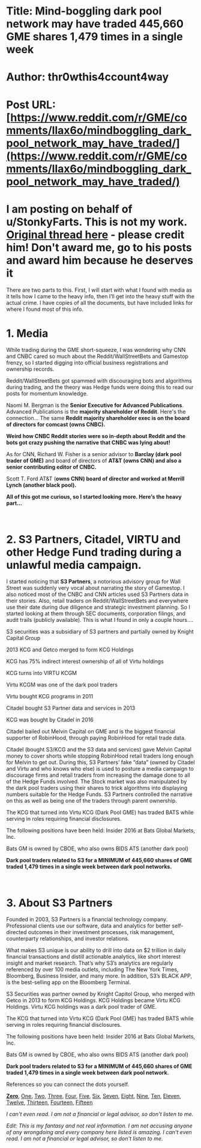 # Title: Mind-boggling dark pool network may have traded 445,660 GME shares 1,479 times in a single week
# Author: thr0wthis4ccount4way
# Post URL: [https://www.reddit.com/r/GME/comments/llax6o/mindboggling_dark_pool_network_may_have_traded/](https://www.reddit.com/r/GME/comments/llax6o/mindboggling_dark_pool_network_may_have_traded/)


# I am posting on behalf of u/StonkyFarts. This is not my work. [Original thread here](https://www.reddit.com/user/StonkyFarts/comments/lla71p/s3_partners_gme_manipulation/?utm_source=share&utm_medium=web2x&context=3) - please credit him! Don't award me, go to his posts and award him because he deserves it

There are two parts to this. First, I will start with what I found with media as it tells how I came to the heavy info, then I’ll get into the heavy stuff with the actual crime. I have copies of all the documents, but have included links for where I found most of this info.

# 1. Media

While trading during the GME short-squeeze, I was wondering why CNN and CNBC cared so much about the Reddit/WallStreetBets and Gamestop frenzy, so I started digging into official business registrations and ownership records.

Reddit/WallStreetBets got spammed with discouraging bots and algorithms during trading, and the theory was Hedge funds were doing this to read our posts for momentum knowledge.

Naomi M. Bergman is the **Senior Executive for Advanced Publications**. Advanced Publications is the **majority shareholder of Reddit**. Here's the connection... The same **Reddit majority shareholder exec is on the board of directors for comcast (owns CNBC).**

**Weird how CNBC Reddit stories were so in-depth about Reddit and the bots got crazy pushing the narrative that CNBC was lying about!**

As for CNN, Richard W. Fisher is a senior advisor to **Barclay (dark pool trader of GME)** and board of directors of **AT&T (owns CNN) and also a senior contributing editor of CNBC.**

Scott T. Ford AT&T (**owns CNN) board of director and worked at Merrill Lynch (another black pool).**

**All of this got me curious, so I started looking more. Here’s the heavy part…**

&#x200B;

# 2. S3 Partners, Citadel, VIRTU and other Hedge Fund trading during a unlawful media campaign.

I started noticing that **S3 Partners**, a notorious advisory group for Wall Street was suddenly very vocal about narrating the story of Gamestop. I also noticed most of the CNBC and CNN articles used S3 Partners data in their stories. Also, retail traders on Reddit/WallStreetBets and everywhere use their date during due diligence and strategic investment planning. So I started looking at them through SEC documents, corporation filings, and audit trails (publicly available). This is what I found in only a couple hours….

S3 securities was a subsidiary of S3 partners and partially owned by Knight Capital Group

2013 KCG and Getco merged to form KCG Holdings

KCG has 75% indirect interest ownership of all of Virtu holdings

KCG turns into VIRTU KCGM

Virtu KCGM was one of the dark pool traders

Virtu bought KCG programs in 2011

Citadel bought S3 Partner data and services in 2013

KCG was bought by Citadel in 2016

Citadel bailed out Melvin Capital on GME and is the biggest financial supporter of RobinHood, through paying RobinHood for retail trade data.

Citadel (bought S3/KCG and the S3 data and services) gave Melvin Capital money to cover shorts while stopping RobinHood retail traders long enough for Melvin to get out. During this, S3 Partners’ fake “data” (owned by Citadel and Virtu and who knows who else) is used to posture a media campaign to discourage firms and retail traders from increasing the damage done to all of the Hedge Funds involved. The Stock market was also manipulated by the dark pool traders using their shares to trick algorithms into displaying numbers suitable for the Hedge Funds. S3 Partners controlled the narrative on this as well as being one of the traders through parent ownership.

The KCG that turned into Virtu KCG (Dark Pool GME) has traded BATS while serving in roles requiring financial disclosures.

The following positions have been held: Insider 2016 at Bats Global Markets, Inc.

Bats GM is owned by CBOE, who also owns BIDS ATS (another dark pool)

**Dark pool traders related to S3 for a MINIMUM of 445,660 shares of GME traded 1,479 times in a single week between dark pool networks.**

&#x200B;

# 3. About S3 Partners

Founded in 2003, S3 Partners is a financial technology company. Professional clients use our software, data and analytics for better self-directed outcomes in their investment processes, risk management, counterparty relationships, and investor relations.

What makes S3 unique is our ability to drill into data on $2 trillion in daily financial transactions and distill actionable analytics, like short interest insight and market research. That’s why S3’s analytics are regularly referenced by over 100 media outlets, including The New York Times, Bloomberg, Business Insider, and many more. In addition, S3’s BLACK APP, is the best-selling app on the Bloomberg Terminal.

S3 Securities was partner owned by Knight Capitol Group, who merged with Getco in 2013 to form KCG Holdings. KCG Holdings became Virtu KCG Holdings. Virtu KCG holdings was a dark pool trader of GME.

The KCG that turned into Virtu KCG (Dark Pool GME) has traded BATS while serving in roles requiring financial disclosures.

The following positions have been held: Insider 2016 at Bats Global Markets, Inc.

Bats GM is owned by CBOE, who also owns BIDS ATS (another dark pool)

**Dark pool traders related to S3 for a MINIMUM of 445,660 shares of GME traded 1,479 times in a single week between dark pool network.**

References so you can connect the dots yourself. 

[**Zero**](https://wallstreetonparade.com/2021/01/gamestop-shares-dark-pools-owned-by-goldman-sachs-jpmorgan-ubs-et-al-have-made-tens-of-thousands-of-trades/), [One](https://www.reuters.com/article/us-usa-stocks-probe-exclusive/exclusive-u-s-investigates-market-making-operations-of-citadel-kcg-idUSKCN0Y11CJ), [Two](https://archives.fbi.gov/archives/sanfrancisco/press-releases/2012/founders-of-s3-partners-charged-in-21-million-real-estate-investment-fraud-scheme), [Three](https://adviserinfo.sec.gov/firm/summary/137091), [Four](https://reports.adviserinfo.sec.gov/reports/ADV/137091/PDF/137091.pdf), [Five](https://en.wikipedia.org/wiki/Knight_Capital_Group), [Six](https://en.wikipedia.org/wiki/KCG_Holdings), [Seven](https://wallstreetonparade.com/2021/01/gamestop-shares-dark-pools-owned-by-goldman-sachs-jpmorgan-ubs-et-al-have-made-tens-of-thousands-of-trades/), [Eight](https://sec.report/Document/0000950123-19-009321/), [Nine](https://sec.report/CIK/0001300764), [Ten](https://www.ft.com/content/e1cb396e-29a7-11e7-bc4b-5528796fe35c), [Eleven](https://financialpost.com/investing/knight-capital-spurns-us500-million-rescue-from-citadel-sources), [Twelve](https://www.thetradenews.com/kcg-sells-nyse-market-maker-to-citadel/), [Thirteen](https://www.marketscreener.com/quote/stock/THE-CITADEL-GROUP-LIMITED-18521363/news/Exclusive-U-S-investigates-market-making-operations-of-Citadel-KCG-22329549/), [Fourteen](https://ir.virtu.com/press-releases/press-release-details/2017/Virtu-Financial-Inc-Completes-Acquisition-of-KCG-Holdings-Inc/default.aspx), [Fifteen](https://www.cnbc.com/2021/01/27/hedge-fund-targeted-by-reddit-board-melvin-capital-closed-out-of-gamestop-short-position-tuesday.html)

*I can't even read. I am not a financial or legal advisor, so don't listen to me.*

*Edit: This is my fantasy and not real information. I am not accusing anyone of any wrongdoing and every company here listed is amazing. I can't even read. I am not a financial or legal advisor, so don't listen to me.*